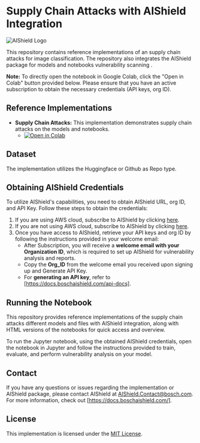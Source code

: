 
# Supply Chain Attacks with AIShield Integration

![AIShield Logo](https://github.com/bosch-aisecurity-aishield/Reference-Implementations/blob/main/images/AIShield_logo.png)

This repository contains reference implementations of an supply chain attacks  for image classification. The repository also integrates the AIShield package for models and notebooks vulnerability scanning .

**Note:** To directly open the notebook in Google Colab, click the "Open in Colab" button provided below. Please ensure that you have an active subscription to obtain the necessary credentials (API keys, org ID).

## Reference Implementations

- **Supply Chain Attacks:** This implementation demonstrates supply chain attacks on the models and notebooks.
  - [![Open in Colab](https://colab.research.google.com/assets/colab-badge.svg)](https://colab.research.google.com/github/bosch-aisecurity-aishield/Reference-Implementations/blob/main/Product_Taskpair_wise/Supply_Chain_Attack_Analysis/Supplychain_Analysis_Reference_Implementation.ipynb)


## Dataset

The implementation utilizes the Huggingface or Github as Repo type.

## Obtaining AIShield Credentials

To utilize AIShield's capabilities, you need to obtain AIShield URL, org ID, and API Key. Follow these steps to obtain the credentials:

1. If you are using AWS cloud, subscribe to AIShield by clicking [here](https://aws.amazon.com/marketplace/pp/prodview-ppbwtiryaohti).
2. If you are not using AWS cloud, subscribe to AIShield by clicking [here](https://boschaishield.com/trial-request).
3. Once you have access to AIShield, retrieve your API keys and org ID by following the instructions provided in your welcome email:
   - After Subscription, you will receive a **welcome email with your Organization ID**, which is required to set up AIShield for vulnerability analysis and reports.
   - Copy the **Org_ID** from the welcome email you received upon signing up and Generate API Key.
   - For **generating an API key**, refer to [https://docs.boschaishield.com/api-docs].

## Running the Notebook

This repository provides reference implementations of the supply chain attacks different models and files with AIShield integration, along with HTML versions of the notebooks for quick access and overview.

To run the Jupyter notebook, using the obtained AIShield credentials, open the notebook in Jupyter and follow the instructions provided to train, evaluate, and perform vulnerability analysis on your model.

## Contact

If you have any questions or issues regarding the implementation or AIShield package, please contact AIShield at [AIShield.Contact@bosch.com](mailto:AIShield.Contact@bosch.com). For more information, check out [https://docs.boschaishield.com/].

## License

This implementation is licensed under the [MIT License](https://github.com/bosch-aisecurity-aishield/Reference-Implementations/blob/main/LICENSE).
